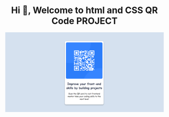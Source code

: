
<h1 align="center">Hi 👋, Welcome to html and CSS QR Code PROJECT</h1>

  ![logo](https://github.com/Shahzad33/qrCode/blob/main/qrcode_image.png)
